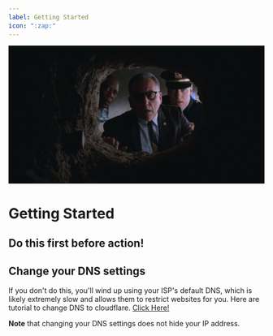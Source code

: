 ```yaml
---
label: Getting Started
icon: ":zap:"
---
```


![](/static/gs.jpeg)
# Getting Started
Do this first before action!
---

## Change your DNS settings
If you don't do this, you'll wind up using your ISP's default DNS, which is likely extremely slow and allows them to restrict websites for you. Here are tutorial to change DNS to cloudflare. [Click Here!](https://developers.cloudflare.com/1.1.1.1/encryption/dns-over-https/encrypted-dns-browsers/)

**Note** that changing your DNS settings does not hide your IP address.










